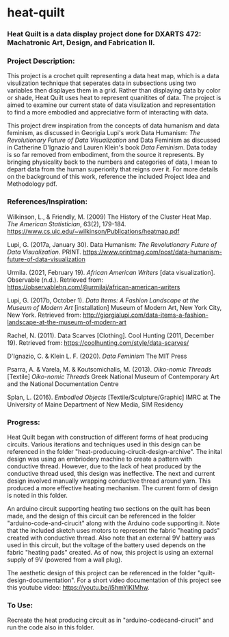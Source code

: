# heat-quilt

### Heat Quilt is a data display project done for DXARTS 472: Machatronic Art, Design, and Fabrication II.

### Project Description:

This project is a crochet quilt representing a data heat map, which is a data visulization technique that seperates data in subsections using two variables then displayes them in a grid. Rather than displaying data by color or shade, Heat Quilt uses heat to represent quanitites of data. The project is aimed to examine our current state of data visulization and representation to find a more embodied and appreciative form of interacting with data. 

This project drew inspiration from the concepts of data humanism and data feminism, as discussed in Georigia Lupi's work Data Humanism: *The Revolutionary Future of Data Visualization* and Data Feminism as discussed in Catherine D'Ignazio and Lauren Klein's book *Data Feminism*. Data today is so far removed from embodiment, from the source it represents. By bringing physicality back to the numbers and categories of data, I mean to depart data from the human superiority that reigns over it. For more details on the background of this work, reference the included Project Idea and Methodology pdf.

### References/Inspiration:

Wilkinson, L., & Friendly, M. (2009) The History of the Cluster Heat Map. *The American Statistician*, 63(2), 179-184. https://www.cs.uic.edu/~wilkinson/Publications/heatmap.pdf

Lupi, G. (2017a, January 30). Data Humanism: *The Revolutionary Future of Data Visualization*. PRINT. https://www.printmag.com/post/data-humanism-future-of-data-visualization

Urmila. (2021, February 19). *African American Writers* [data visualization]. Observable (n.d.). Retrieved from: https://observablehq.com/@urmilaj/african-american-writers

Lupi, G. (2017b, October 1). *Data Items: A Fashion Landscape at the Museum of Modern Art* [installation] Museum of Modern Art, New York City, New York. Retrieved from: http://giorgialupi.com/data-items-a-fashion-landscape-at-the-museum-of-modern-art

Rachel, N. (2011). Data Scarves [Clothing]. Cool Hunting (2011, December 19). Retrieved from: https://coolhunting.com/style/data-scarves/

D'Ignazio, C. & Klein L. F. (2020). *Data Feminism* The MIT Press

Psarra, A. & Varela, M. & Koutsomichalis, M. (2013). *Oiko-nomic Threads* [Textile] *Oiko-nomic Threads* Greek National Museum of Contemporary Art and the National Documentation Centre

Splan, L. (2016). *Embodied Objects* [Textile/Sculpture/Graphic] IMRC at The University of Maine Department of New Media, SIM Residency


### Progress:

Heat Quilt began with construction of different forms of heat producing circuits. Various iterations and techniques used in this design can be referenced in the folder "heat-producuing-cirucit-design-archive". The inital design was using an embriodery machine to create a pattern with conductive thread. However, due to the lack of heat produced by the conductive thread used, this design was ineffective. The next and current design involved manually wrapping conductive thread around yarn. This produced a more effective heating mechanism. The current form of design is noted in this folder.

An arduino circuit supporting heating two sections on the quilt has been made, and the design of this circuit can be referenced in the folder "arduino-code-and-cirucit" along with the Arduino code supporting it. Note that the included sketch uses motors to represent the fabric "heating pads" created with conductive thread. Also note that an external 9V battery was used in this circuit, but the voltage of the battery used depends on the fabric "heating pads" created. As of now, this project is using an external supply of 9V (powered from a wall plug).

The aesthetic design of this project can be referenced in the folder "quilt-design-documentation". For a short video documentation of this project see this youtube video: https://youtu.be/i5hmYlKIMhw.


### To Use:

Recreate the heat producing circuit as in "arduino-codecand-cirucit" and run the code also in this folder. 
